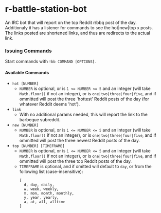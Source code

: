 # r-battle-station-bot

An IRC bot that will report on the top Reddit r/bbq post of the day.
Additionaly it has a listener for commands to see the hot|new|top x
posts. The links posted are shortened links, and thus are redirects
to the actual link.

### Issuing Commands

Start commands with `!bb COMMAND [OPTIONS]`.

#### Available Commands

- `hot [NUMBER]`
  - `NUMBER` is optional, or is `1 <= NUMBER <= 5` and an integer (will take
    `Math.floor()` if not an integer), or is `one|two|three|four|five`, and if
    ommitted will post the three 'hottest' Reddit posts of the day (for
    whatever Reddit deems 'hot').
- `link`
  - With no additional params needed, this will report the link to the
    barbeque subreddit.
- `new [NUMBER]`
  - `NUMBER` is optional, or is `1 <= NUMBER <= 5` and an integer (will take
    `Math.floor()` if not an integer), or is `one|two|three|four|five`, and if
    ommitted will post the three newest Reddit posts of the day.
- `top [NUMBER] [TIMEFRAME]`
  - `NUMBER` is optional, or is `1 <= NUMBER <= 5` and an integer (will take
    `Math.floor()` if not an integer), or is `one|two|three|four|five`, and if
    ommitted will post the three top Reddit posts of the day.
  - `TIMEFRAME` is optional, and if omitted will default to `day`, or from the
    following list (case-insensitive):
    ```
    [
      d, day, daily,
      w, week, weekly,
      m, mon, month, monthly,
      y, year, yearly,
      a, at, all, alltime
    ]
    ```
